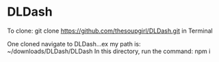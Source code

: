 # DLDash
To clone:
git clone https://github.com/thesoupgirl/DLDash.git in Terminal

One cloned navigate to DLDash...ex my path is:  ~/downloads/DLDash/DLDash
In this directory, run the command:  npm i
